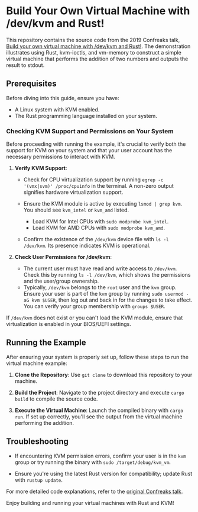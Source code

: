 # Build Your Own Virtual Machine with /dev/kvm and Rust!

This repository contains the source code from the 2019 Confreaks talk, [Build your own virtual machine with /dev/kvm and Rust!](https://www.youtube.com/watch?v=A_diEEpAfpM&t=484s). The demonstration illustrates using Rust, kvm-ioctls, and vm-memory to construct a simple virtual machine that performs the addition of two numbers and outputs the result to stdout.

## Prerequisites

Before diving into this guide, ensure you have:
- A Linux system with KVM enabled.
- The Rust programming language installed on your system.

### Checking KVM Support and Permissions on Your System

Before proceeding with running the example, it's crucial to verify both the support for KVM on your system and that your user account has the necessary permissions to interact with KVM.

1. **Verify KVM Support**:
    - Check for CPU virtualization support by running `egrep -c '(vmx|svm)' /proc/cpuinfo` in the terminal. A non-zero output signifies hardware virtualization support.
    - Ensure the KVM module is active by executing `lsmod | grep kvm`. You should see `kvm_intel` or `kvm_amd` listed.

        - Load KVM for Intel CPUs with `sudo modprobe kvm_intel`.
        - Load KVM for AMD CPUs with `sudo modprobe kvm_amd`.

    - Confirm the existence of the `/dev/kvm` device file with `ls -l /dev/kvm`. Its presence indicates KVM is operational.

2. **Check User Permissions for /dev/kvm**:
    - The current user must have read and write access to `/dev/kvm`. Check this by running `ls -l /dev/kvm`, which shows the permissions and the user/group ownership.
    - Typically, `/dev/kvm` belongs to the `root` user and the `kvm` group. Ensure your user is part of the `kvm` group by running `sudo usermod -aG kvm $USER`, then log out and back in for the changes to take effect. You can verify your group membership with `groups $USER`.

If `/dev/kvm` does not exist or you can't load the KVM module, ensure that virtualization is enabled in your BIOS/UEFI settings.

## Running the Example

After ensuring your system is properly set up, follow these steps to run the virtual machine example:

1. **Clone the Repository**: Use `git clone` to download this repository to your machine.

2. **Build the Project**: Navigate to the project directory and execute `cargo build` to compile the source code.

3. **Execute the Virtual Machine**: Launch the compiled binary with `cargo run`. If set up correctly, you'll see the output from the virtual machine performing the addition.

## Troubleshooting

- If encountering KVM permission errors, confirm your user is in the `kvm` group or try running the binary with `sudo /target/debug/kvm_vm`.

- Ensure you're using the latest Rust version for compatibility; update Rust with `rustup update`.

For more detailed code explanations, refer to the [original Confreaks talk](https://www.youtube.com/watch?v=A_diEEpAfpM&t=484s).

Enjoy building and running your virtual machines with Rust and KVM!

